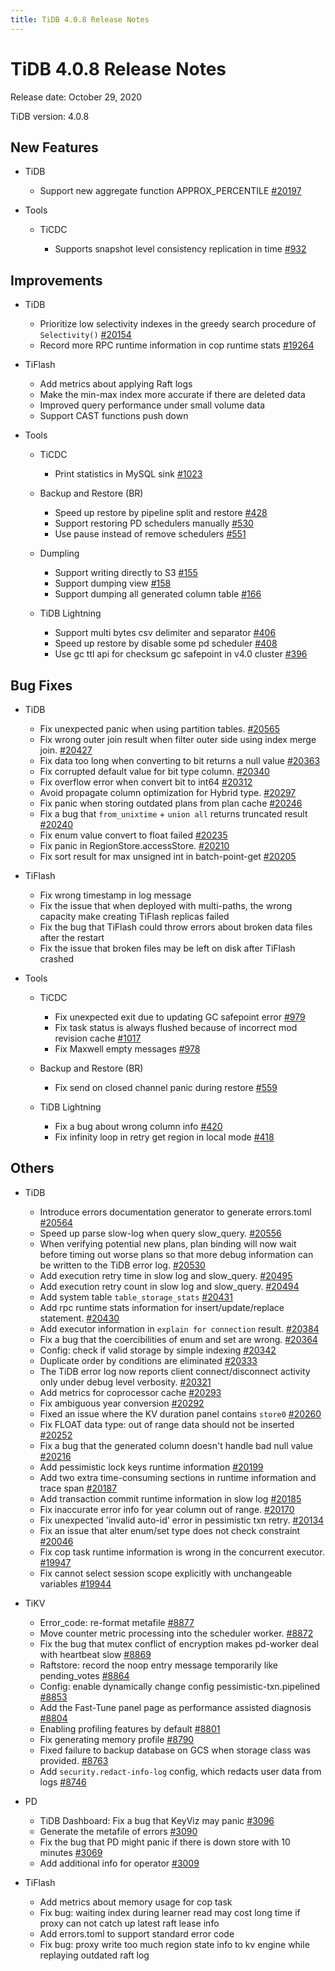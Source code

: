 ```yaml
---
title: TiDB 4.0.8 Release Notes
---
```


# TiDB 4.0.8 Release Notes

Release date: October 29, 2020

TiDB version: 4.0.8

## New Features

+ TiDB

    - Support new aggregate function APPROX_PERCENTILE [#20197](https://github.com/pingcap/tidb/pull/20197)

+ Tools

    + TiCDC

        - Supports snapshot level consistency replication in time [#932](https://github.com/pingcap/ticdc/pull/932)

## Improvements

+ TiDB

    - Prioritize low selectivity indexes in the greedy search procedure of `Selectivity()` [#20154](https://github.com/pingcap/tidb/pull/20154)
    - Record more RPC runtime information in cop runtime stats [#19264](https://github.com/pingcap/tidb/pull/19264)

+ TiFlash

    - Add metrics about applying Raft logs
    - Make the min-max index more accurate if there are deleted data
    - Improved query performance under small volume data
    - Support CAST functions push down

+ Tools

    + TiCDC

        - Print statistics in MySQL sink [#1023](https://github.com/pingcap/ticdc/pull/1023)

    + Backup and Restore (BR)

        - Speed up restore by pipeline split and restore [#428](https://github.com/pingcap/br/pull/428)
        - Support restoring PD schedulers manually [#530](https://github.com/pingcap/br/pull/530)
        - Use pause instead of remove schedulers [#551](https://github.com/pingcap/br/pull/551)

    + Dumpling

        - Support writing directly to S3 [#155](https://github.com/pingcap/dumpling/pull/155)
        - Support dumping view [#158](https://github.com/pingcap/dumpling/pull/158)
        - Support dumping all generated column table [#166](https://github.com/pingcap/dumpling/pull/166)

    + TiDB Lightning

        - Support multi bytes csv delimiter and separator [#406](https://github.com/pingcap/tidb-lightning/pull/406)
        - Speed up restore by disable some pd scheduler [#408](https://github.com/pingcap/tidb-lightning/pull/408)
        - Use gc ttl api for checksum gc safepoint in v4.0 cluster [#396](https://github.com/pingcap/tidb-lightning/pull/396)

## Bug Fixes

+ TiDB

    - Fix unexpected panic when using partition tables. [#20565](https://github.com/pingcap/tidb/pull/20565)
    - Fix wrong outer join result when filter outer side using index merge join. [#20427](https://github.com/pingcap/tidb/pull/20427)
    - Fix data too long when converting to bit returns a null value [#20363](https://github.com/pingcap/tidb/pull/20363)
    - Fix corrupted default value for bit type column. [#20340](https://github.com/pingcap/tidb/pull/20340)
    - Fix overflow error when convert bit to int64 [#20312](https://github.com/pingcap/tidb/pull/20312)
    - Avoid propagate column optimization for Hybrid type. [#20297](https://github.com/pingcap/tidb/pull/20297)
    - Fix panic when storing outdated plans from plan cache [#20246](https://github.com/pingcap/tidb/pull/20246)
    - Fix a bug that `from_unixtime` + `union all` returns truncated result [#20240](https://github.com/pingcap/tidb/pull/20240)
    - Fix enum value convert to float failed [#20235](https://github.com/pingcap/tidb/pull/20235)
    - Fix panic in RegionStore.accessStore. [#20210](https://github.com/pingcap/tidb/pull/20210)
    - Fix sort result for max unsigned int in batch-point-get [#20205](https://github.com/pingcap/tidb/pull/20205)

+ TiFlash

    - Fix wrong timestamp in log message
    - Fix the issue that when deployed with multi-paths, the wrong capacity make creating TiFlash replicas failed
    - Fix the bug that TiFlash could throw errors about broken data files after the restart
    - Fix the issue that broken files may be left on disk after TiFlash crashed

+ Tools

    + TiCDC

        - Fix unexpected exit due to updating GC safepoint error [#979](https://github.com/pingcap/ticdc/pull/979)
        - Fix task status is always flushed because of incorrect mod revision cache [#1017](https://github.com/pingcap/ticdc/pull/1017)
        - Fix Maxwell empty messages [#978](https://github.com/pingcap/ticdc/pull/978)

    + Backup and Restore (BR)

        - Fix send on closed channel panic during restore [#559](https://github.com/pingcap/br/pull/559)

    + TiDB Lightning

        - Fix a bug about wrong column info [#420](https://github.com/pingcap/tidb-lightning/pull/420)
        - Fix infinity loop in retry get region in local mode [#418](https://github.com/pingcap/tidb-lightning/pull/418)

## Others

+ TiDB

    - Introduce errors documentation generator to generate errors.toml [#20564](https://github.com/pingcap/tidb/pull/20564)
    - Speed up parse slow-log when query slow_query. [#20556](https://github.com/pingcap/tidb/pull/20556)
    - When verifying potential new plans, plan binding will now wait before timing out worse plans so that more debug information can be written to the TiDB error log. [#20530](https://github.com/pingcap/tidb/pull/20530)
    - Add execution retry time in slow log and slow_query. [#20495](https://github.com/pingcap/tidb/pull/20495)
    - Add execution retry count in slow log and slow_query. [#20494](https://github.com/pingcap/tidb/pull/20494)
    - Add system table `table_storage_stats` [#20431](https://github.com/pingcap/tidb/pull/20431)
    - Add rpc runtime stats information for insert/update/replace statement. [#20430](https://github.com/pingcap/tidb/pull/20430)
    - Add executor information in `explain for connection` result. [#20384](https://github.com/pingcap/tidb/pull/20384)
    - Fix a bug that the coercibilities of enum and set are wrong. [#20364](https://github.com/pingcap/tidb/pull/20364)
    - Config: check if valid storage by simple indexing [#20342](https://github.com/pingcap/tidb/pull/20342)
    - Duplicate order by conditions are eliminated [#20333](https://github.com/pingcap/tidb/pull/20333)
    - The TiDB error log now reports client connect/disconnect activity only under debug level verbosity. [#20321](https://github.com/pingcap/tidb/pull/20321)
    - Add metrics for coprocessor cache [#20293](https://github.com/pingcap/tidb/pull/20293)
    - Fix ambiguous year conversion [#20292](https://github.com/pingcap/tidb/pull/20292)
    - Fixed an issue where the KV duration panel contains `store0` [#20260](https://github.com/pingcap/tidb/pull/20260)
    - Fix FLOAT data type: out of range data should not be inserted [#20252](https://github.com/pingcap/tidb/pull/20252)
    - Fix a bug that the generated column doesn't handle bad null value [#20216](https://github.com/pingcap/tidb/pull/20216)
    - Add pessimistic lock keys runtime information [#20199](https://github.com/pingcap/tidb/pull/20199)
    - Add two extra time-consuming sections in runtime information and trace span [#20187](https://github.com/pingcap/tidb/pull/20187)
    - Add transaction commit runtime information in slow log [#20185](https://github.com/pingcap/tidb/pull/20185)
    - Fix inaccurate error info for year column out of range. [#20170](https://github.com/pingcap/tidb/pull/20170)
    - Fix unexpected 'invalid auto-id' error in pessimistic txn retry. [#20134](https://github.com/pingcap/tidb/pull/20134)
    - Fix an issue that alter enum/set type does not check constraint [#20046](https://github.com/pingcap/tidb/pull/20046)
    - Fix cop task runtime information is wrong in the concurrent executor. [#19947](https://github.com/pingcap/tidb/pull/19947)
    - Fix cannot select session scope explicitly with unchangeable variables [#19944](https://github.com/pingcap/tidb/pull/19944)

+ TiKV

    - Error_code: re-format metafile [#8877](https://github.com/tikv/tikv/pull/8877)
    - Move counter metric processing into the scheduler worker. [#8872](https://github.com/tikv/tikv/pull/8872)
    - Fix the bug that mutex conflict of encryption makes pd-worker deal with heartbeat slow [#8869](https://github.com/tikv/tikv/pull/8869)
    - Raftstore: record the noop entry message temporarily like pending_votes [#8864](https://github.com/tikv/tikv/pull/8864)
    - Config: enable dynamically change config pessimistic-txn.pipelined [#8853](https://github.com/tikv/tikv/pull/8853)
    - Add the Fast-Tune panel page as performance assisted diagnosis [#8804](https://github.com/tikv/tikv/pull/8804)
    - Enabling profiling features by default [#8801](https://github.com/tikv/tikv/pull/8801)
    - Fix generating memory profile [#8790](https://github.com/tikv/tikv/pull/8790)
    - Fixed failure to backup database on GCS when storage class was provided. [#8763](https://github.com/tikv/tikv/pull/8763)
    - Add `security.redact-info-log` config, which redacts user data from logs [#8746](https://github.com/tikv/tikv/pull/8746)

+ PD

    - TiDB Dashboard: Fix a bug that KeyViz may panic [#3096](https://github.com/pingcap/pd/pull/3096)
    - Generate the metafile of errors [#3090](https://github.com/pingcap/pd/pull/3090)
    - Fix the bug that PD might panic if there is down store with 10 minutes [#3069](https://github.com/pingcap/pd/pull/3069)
    - Add additional info for operator [#3009](https://github.com/pingcap/pd/pull/3009)

+ TiFlash

    - Add metrics about memory usage for cop task
    - Fix bug: waiting index during learner read may cost long time if proxy can not catch up latest raft lease info
    - Add errors.toml to support standard error code
    - Fix bug: proxy write too much region state info to kv engine while replaying outdated raft log
